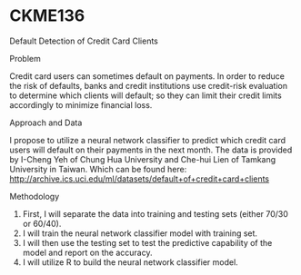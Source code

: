 # CKME136
Default Detection of Credit Card Clients

Problem

Credit card users can sometimes default on payments. In order to reduce the risk of defaults, banks and credit institutions use credit-risk evaluation to determine which clients will default; so they can limit their credit limits accordingly to minimize financial loss. 

Approach and Data

I propose to utilize a neural network classifier to predict which credit card users will default on their payments in the next month. The data is provided by I-Cheng Yeh of Chung Hua University and Che-hui Lien of Tamkang University in Taiwan. Which can be found here: http://archive.ics.uci.edu/ml/datasets/default+of+credit+card+clients

Methodology

1. First, I will separate the data into training and testing sets (either 70/30 or 60/40).
2. I will train the neural network classifier model with training set.
3. I will then use the testing set to test the predictive capability of the model and report on the accuracy.
4. I will utilize R to build the neural network classifier model.

